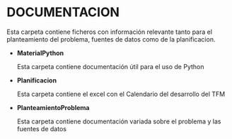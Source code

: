 # DOCUMENTACION

Esta carpeta contiene ficheros con información relevante tanto para el planteamiento del problema, fuentes de datos como de la planificacion.

- __MaterialPython__

	Esta carpeta contiene documentación útil para el uso de Python

- __Planificacion__

	Esta carpeta contiene el excel con el Calendario del desarrollo del TFM 

- __PlanteamientoProblema__
	
  	Esta carpeta contiene documentación variada sobre el problema y las fuentes de datos
	
